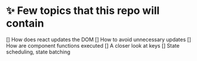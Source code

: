 # ✨ Few topics that this repo will contain

[] How does react updates the DOM
[] How to avoid unnecessary updates
[] How are component functions executed
[] A closer look at keys
[] State scheduling, state batching
